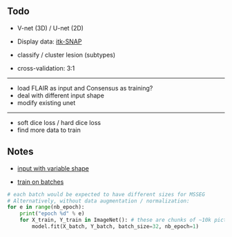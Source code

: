 ## Todo

- V-net (3D) / U-net (2D)
- Display data: [itk-SNAP](http://www.itksnap.org/pmwiki/pmwiki.php?n=Main.HomePage)

- classify / cluster lesion (subtypes)
- cross-validation: 3:1

---

- load FLAIR as input and Consensus as training?
- deal with different input shape
- modify existing unet

---

- soft dice loss / hard dice loss
- find more data to train


## Notes

- [input with variable shape](https://github.com/keras-team/keras/issues/1920)

- [train on batches](https://github.com/keras-team/keras/issues/68)

```py
# each batch would be expected to have different sizes for MSSEG
# Alternatively, without data augmentation / normalization:
for e in range(nb_epoch):
    print("epoch %d" % e)
    for X_train, Y_train in ImageNet(): # these are chunks of ~10k pictures
        model.fit(X_batch, Y_batch, batch_size=32, nb_epoch=1)
```

